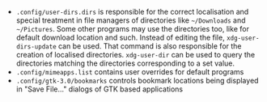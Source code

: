 - `.config/user-dirs.dirs` is responsible for the correct localisation and special treatment in file managers of directories like `~/Downloads` and `~/Pictures`. Some other programs may use the directories too, like for default download location  and such. Instead of editing the file, `xdg-user-dirs-update` can be used. That command is also responsible for the creation of localised directories. `xdg-user-dir` can be used to query the directories matching the directories  corresponding to a set value.
- `.config/mimeapps.list` contains user overrides for default programs
- `.config/gtk-3.0/bookmarks` controls bookmark locations being displayed in "Save File..." dialogs of GTK based applications

